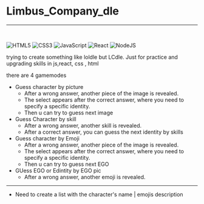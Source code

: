 # Limbus_Company_dle <br>
---
<br>

![HTML5](https://img.shields.io/badge/html5-%23E34F26.svg?style=for-the-badge&logo=html5&logoColor=white)
![CSS3](https://img.shields.io/badge/css3-%231572B6.svg?style=for-the-badge&logo=css3&logoColor=white)
![JavaScript](https://img.shields.io/badge/javascript-%23323330.svg?style=for-the-badge&logo=javascript&logoColor=%23F7DF1E)
![React](https://img.shields.io/badge/react-%2320232a.svg?style=for-the-badge&logo=react&logoColor=%2361DAFB)
![NodeJS](https://img.shields.io/badge/node.js-6DA55F?style=for-the-badge&logo=node.js&logoColor=white)
<br>

trying to create something like loldle but LCdle. Just for practice and upgrading skills in js,react, css , html <br>

there are 4 gamemodes <br>

- Guess character by picture <br>
   + After a wrong answer, another piece of the image is revealed. <br>
   + The select appears after the correct answer, where you need to specify a specific identity. <br>
   + Then u can try to guess next image <br>
- Guess Character by skill <br>
   + After a wrong answer, another skill is revealed. <br>
   + After a correct answer, you can guess the next identity by skills <br>
- Guess character by Emoji <br>
   + After a wrong answer, another piece of the image is revealed. <br>
   + The select appears after the correct answer, where you need to specify a specific identity. <br>
   + Then u can try to guess next EGO <br>
- GUess EGO or Edintity by EGO pic <br>
   + After a wrong answer, another emoji is revealed. <br>
 
---
- Need to create a list with the character's name | emojis description 


